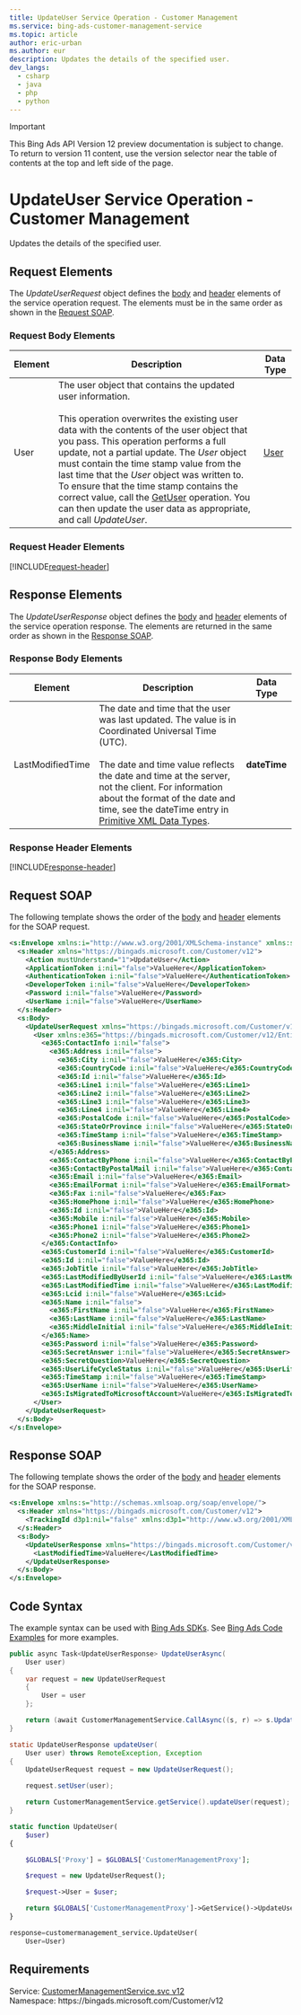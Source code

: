 ```yaml
---
title: UpdateUser Service Operation - Customer Management
ms.service: bing-ads-customer-management-service
ms.topic: article
author: eric-urban
ms.author: eur
description: Updates the details of the specified user.
dev_langs: 
  - csharp
  - java
  - php
  - python
---
```

> [!IMPORTANT]
> This Bing Ads API Version 12 preview documentation is subject to change. To return to version 11 content, use the version selector near the table of contents at the top and left side of the page.

# UpdateUser Service Operation - Customer Management
Updates the details of the specified user.

## <a name="request"></a>Request Elements
The *UpdateUserRequest* object defines the [body](#request-body) and [header](#request-header) elements of the service operation request. The elements must be in the same order as shown in the [Request SOAP](#request-soap). 

### <a name="request-body"></a>Request Body Elements

|Element|Description|Data Type|
|-----------|---------------|-------------|
|<a name="user"></a>User|The user object that contains the updated user information.<br /><br />This operation overwrites the existing user data with the contents of the user object that you pass. This operation performs a full update, not a partial update. The *User* object must contain the time stamp value from the last time that the *User* object was written to. To ensure that the time stamp contains the correct value, call the [GetUser](getuser.md) operation. You can then update the user data as appropriate, and call *UpdateUser*.|[User](user.md)|

### <a name="request-header"></a>Request Header Elements
[!INCLUDE[request-header](./includes/request-header.md)]

## <a name="response"></a>Response Elements
The *UpdateUserResponse* object defines the [body](#response-body) and [header](#response-header) elements of the service operation response. The elements are returned in the same order as shown in the [Response SOAP](#response-soap).

### <a name="response-body"></a>Response Body Elements

|Element|Description|Data Type|
|-----------|---------------|-------------|
|<a name="lastmodifiedtime"></a>LastModifiedTime|The date and time that the user was last updated. The value is in Coordinated Universal Time (UTC).<br/><br/> The date and time value reflects the date and time at the server, not the client. For information about the format of the date and time, see the dateTime entry in [Primitive XML Data Types](https://go.microsoft.com/fwlink/?linkid=859198).|**dateTime**|

### <a name="response-header"></a>Response Header Elements
[!INCLUDE[response-header](./includes/response-header.md)]

## <a name="request-soap"></a>Request SOAP
The following template shows the order of the [body](#request-body) and [header](#request-header) elements for the SOAP request.

```xml
<s:Envelope xmlns:i="http://www.w3.org/2001/XMLSchema-instance" xmlns:s="http://schemas.xmlsoap.org/soap/envelope/">
  <s:Header xmlns="https://bingads.microsoft.com/Customer/v12">
    <Action mustUnderstand="1">UpdateUser</Action>
    <ApplicationToken i:nil="false">ValueHere</ApplicationToken>
    <AuthenticationToken i:nil="false">ValueHere</AuthenticationToken>
    <DeveloperToken i:nil="false">ValueHere</DeveloperToken>
    <Password i:nil="false">ValueHere</Password>
    <UserName i:nil="false">ValueHere</UserName>
  </s:Header>
  <s:Body>
    <UpdateUserRequest xmlns="https://bingads.microsoft.com/Customer/v12">
      <User xmlns:e365="https://bingads.microsoft.com/Customer/v12/Entities" i:nil="false">
        <e365:ContactInfo i:nil="false">
          <e365:Address i:nil="false">
            <e365:City i:nil="false">ValueHere</e365:City>
            <e365:CountryCode i:nil="false">ValueHere</e365:CountryCode>
            <e365:Id i:nil="false">ValueHere</e365:Id>
            <e365:Line1 i:nil="false">ValueHere</e365:Line1>
            <e365:Line2 i:nil="false">ValueHere</e365:Line2>
            <e365:Line3 i:nil="false">ValueHere</e365:Line3>
            <e365:Line4 i:nil="false">ValueHere</e365:Line4>
            <e365:PostalCode i:nil="false">ValueHere</e365:PostalCode>
            <e365:StateOrProvince i:nil="false">ValueHere</e365:StateOrProvince>
            <e365:TimeStamp i:nil="false">ValueHere</e365:TimeStamp>
            <e365:BusinessName i:nil="false">ValueHere</e365:BusinessName>
          </e365:Address>
          <e365:ContactByPhone i:nil="false">ValueHere</e365:ContactByPhone>
          <e365:ContactByPostalMail i:nil="false">ValueHere</e365:ContactByPostalMail>
          <e365:Email i:nil="false">ValueHere</e365:Email>
          <e365:EmailFormat i:nil="false">ValueHere</e365:EmailFormat>
          <e365:Fax i:nil="false">ValueHere</e365:Fax>
          <e365:HomePhone i:nil="false">ValueHere</e365:HomePhone>
          <e365:Id i:nil="false">ValueHere</e365:Id>
          <e365:Mobile i:nil="false">ValueHere</e365:Mobile>
          <e365:Phone1 i:nil="false">ValueHere</e365:Phone1>
          <e365:Phone2 i:nil="false">ValueHere</e365:Phone2>
        </e365:ContactInfo>
        <e365:CustomerId i:nil="false">ValueHere</e365:CustomerId>
        <e365:Id i:nil="false">ValueHere</e365:Id>
        <e365:JobTitle i:nil="false">ValueHere</e365:JobTitle>
        <e365:LastModifiedByUserId i:nil="false">ValueHere</e365:LastModifiedByUserId>
        <e365:LastModifiedTime i:nil="false">ValueHere</e365:LastModifiedTime>
        <e365:Lcid i:nil="false">ValueHere</e365:Lcid>
        <e365:Name i:nil="false">
          <e365:FirstName i:nil="false">ValueHere</e365:FirstName>
          <e365:LastName i:nil="false">ValueHere</e365:LastName>
          <e365:MiddleInitial i:nil="false">ValueHere</e365:MiddleInitial>
        </e365:Name>
        <e365:Password i:nil="false">ValueHere</e365:Password>
        <e365:SecretAnswer i:nil="false">ValueHere</e365:SecretAnswer>
        <e365:SecretQuestion>ValueHere</e365:SecretQuestion>
        <e365:UserLifeCycleStatus i:nil="false">ValueHere</e365:UserLifeCycleStatus>
        <e365:TimeStamp i:nil="false">ValueHere</e365:TimeStamp>
        <e365:UserName i:nil="false">ValueHere</e365:UserName>
        <e365:IsMigratedToMicrosoftAccount>ValueHere</e365:IsMigratedToMicrosoftAccount>
      </User>
    </UpdateUserRequest>
  </s:Body>
</s:Envelope>
```

## <a name="response-soap"></a>Response SOAP
The following template shows the order of the [body](#response-body) and [header](#response-header) elements for the SOAP response.

```xml
<s:Envelope xmlns:s="http://schemas.xmlsoap.org/soap/envelope/">
  <s:Header xmlns="https://bingads.microsoft.com/Customer/v12">
    <TrackingId d3p1:nil="false" xmlns:d3p1="http://www.w3.org/2001/XMLSchema-instance">ValueHere</TrackingId>
  </s:Header>
  <s:Body>
    <UpdateUserResponse xmlns="https://bingads.microsoft.com/Customer/v12">
      <LastModifiedTime>ValueHere</LastModifiedTime>
    </UpdateUserResponse>
  </s:Body>
</s:Envelope>
```

## <a name="example"></a>Code Syntax
The example syntax can be used with [Bing Ads SDKs](../guides/client-libraries.md). See [Bing Ads Code Examples](../guides/code-examples.md) for more examples.
```csharp
public async Task<UpdateUserResponse> UpdateUserAsync(
	User user)
{
	var request = new UpdateUserRequest
	{
		User = user
	};

	return (await CustomerManagementService.CallAsync((s, r) => s.UpdateUserAsync(r), request));
}
```
```java
static UpdateUserResponse updateUser(
	User user) throws RemoteException, Exception
{
	UpdateUserRequest request = new UpdateUserRequest();

	request.setUser(user);

	return CustomerManagementService.getService().updateUser(request);
}
```
```php
static function UpdateUser(
	$user)
{

	$GLOBALS['Proxy'] = $GLOBALS['CustomerManagementProxy'];

	$request = new UpdateUserRequest();

	$request->User = $user;

	return $GLOBALS['CustomerManagementProxy']->GetService()->UpdateUser($request);
}
```
```python
response=customermanagement_service.UpdateUser(
	User=User)
```

## Requirements
Service: [CustomerManagementService.svc v12](https://clientcenter.api.bingads.microsoft.com/Api/CustomerManagement/v12/CustomerManagementService.svc)  
Namespace: https\://bingads.microsoft.com/Customer/v12  


